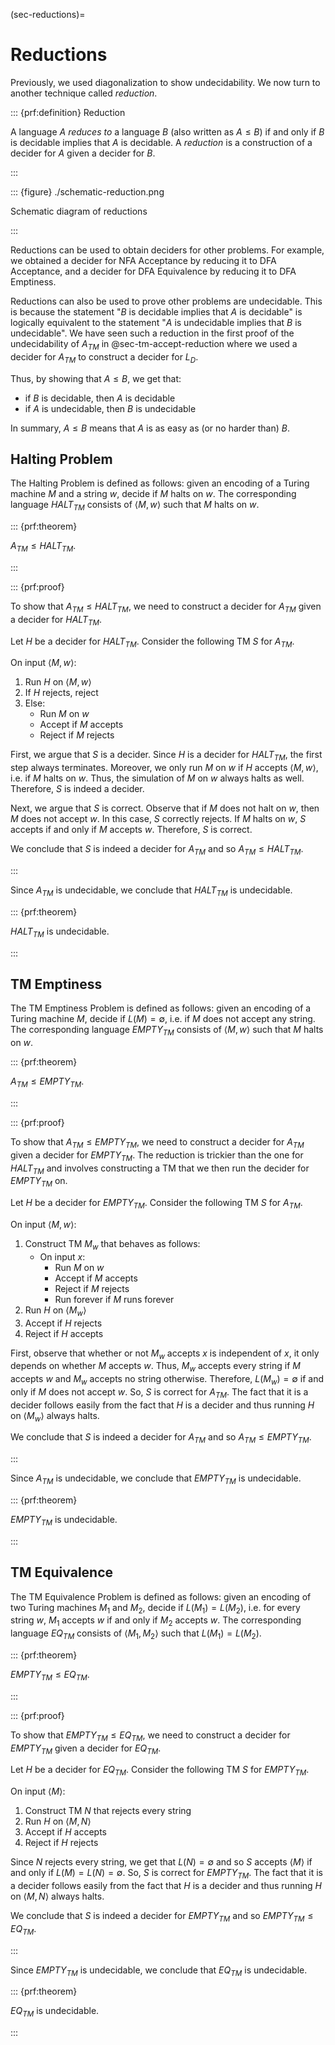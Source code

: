 (sec-reductions)=

# Reductions

Previously, we used diagonalization to show undecidability. We now turn
to another technique called *reduction*.

::: {prf:definition} Reduction

A language $A$ *reduces to* a language $B$ (also written as $A \leq B$)
if and only if $B$ is decidable implies that $A$ is decidable. A
*reduction* is a construction of a decider for $A$ given a decider for
$B$.

:::

::: {figure} ./schematic-reduction.png

Schematic diagram of reductions

:::

Reductions can be used to obtain deciders for other problems. For
example, we obtained a decider for NFA Acceptance by reducing it to DFA
Acceptance, and a decider for DFA Equivalence by reducing it to DFA
Emptiness.

Reductions can also be used to prove other problems are undecidable.
This is because the statement "$B$ is decidable implies that $A$ is
decidable" is logically equivalent to the statement "$A$ is undecidable
implies that $B$ is undecidable". We have seen such a reduction in the
first proof of the undecidability of $A_{TM}$ in
@sec-tm-accept-reduction where we used a decider for $A_{TM}$ to
construct a decider for $L_D$.

Thus, by showing that $A \leq B$, we get that:

- if $B$ is decidable, then $A$ is decidable
- if $A$ is undecidable, then $B$ is undecidable

In summary, $A \leq B$ means that $A$ is as easy as (or no harder than)
$B$.

## Halting Problem

The Halting Problem is defined as follows: given an encoding of a Turing
machine $M$ and a string $w$, decide if $M$ halts on $w$. The
corresponding language $HALT_{TM}$ consists of $\langle M, w \rangle$
such that $M$ halts on $w$.

::: {prf:theorem}

$A_{TM} \leq HALT_{TM}$.

:::

::: {prf:proof}

To show that $A_{TM} \leq HALT_{TM}$, we need to construct a decider for
$A_{TM}$ given a decider for $HALT_{TM}$.

Let $H$ be a decider for $HALT_{TM}$. Consider the following TM $S$ for
$A_{TM}$.

On input $\langle M,w \rangle$:

1.  Run $H$ on $\langle M,w \rangle$
2.  If $H$ rejects, reject
3.  Else:
    - Run $M$ on $w$
    - Accept if $M$ accepts
    - Reject if $M$ rejects

First, we argue that $S$ is a decider. Since $H$ is a decider for
$HALT_{TM}$, the first step always terminates. Moreover, we only run $M$
on $w$ if $H$ accepts $\langle M, w\rangle$, i.e. if $M$ halts on $w$.
Thus, the simulation of $M$ on $w$ always halts as well. Therefore, $S$
is indeed a decider.

Next, we argue that $S$ is correct. Observe that if $M$ does not halt on
$w$, then $M$ does not accept $w$. In this case, $S$ correctly rejects.
If $M$ halts on $w$, $S$ accepts if and only if $M$ accepts $w$.
Therefore, $S$ is correct.

We conclude that $S$ is indeed a decider for $A_{TM}$ and so
$A_{TM} \leq HALT_{TM}$.

:::

Since $A_{TM}$ is undecidable, we conclude that $HALT_{TM}$ is
undecidable.

::: {prf:theorem}

$HALT_{TM}$ is undecidable.

:::

## TM Emptiness

The TM Emptiness Problem is defined as follows: given an encoding of a
Turing machine $M$, decide if $L(M) = \emptyset$, i.e. if $M$ does not
accept any string. The corresponding language $EMPTY_{TM}$ consists of
$\langle M, w \rangle$ such that $M$ halts on $w$.

::: {prf:theorem}

$A_{TM} \leq EMPTY_{TM}$.

:::

::: {prf:proof}

To show that $A_{TM} \leq EMPTY_{TM}$, we need to construct a decider
for $A_{TM}$ given a decider for $EMPTY_{TM}$. The reduction is trickier
than the one for $HALT_{TM}$ and involves constructing a TM that we then
run the decider for $EMPTY_{TM}$ on.

Let $H$ be a decider for $EMPTY_{TM}$. Consider the following TM $S$ for
$A_{TM}$.

On input $\langle M,w \rangle$:

1.  Construct TM $M_w$ that behaves as follows:
    - On input $x$:
      - Run $M$ on $w$
      - Accept if $M$ accepts
      - Reject if $M$ rejects
      - Run forever if $M$ runs forever
2.  Run $H$ on $\langle M_w \rangle$
3.  Accept if $H$ rejects
4.  Reject if $H$ accepts

First, observe that whether or not $M_w$ accepts $x$ is independent of
$x$, it only depends on whether $M$ accepts $w$. Thus, $M_w$ accepts
every string if $M$ accepts $w$ and $M_w$ accepts no string otherwise.
Therefore, $L(M_w) = \emptyset$ if and only if $M$ does not accept $w$.
So, $S$ is correct for $A_{TM}$. The fact that it is a decider follows
easily from the fact that $H$ is a decider and thus running $H$ on
$\langle M_w \rangle$ always halts.

We conclude that $S$ is indeed a decider for $A_{TM}$ and so
$A_{TM} \leq EMPTY_{TM}$.

:::

Since $A_{TM}$ is undecidable, we conclude that $EMPTY_{TM}$ is
undecidable.

::: {prf:theorem}

$EMPTY_{TM}$ is undecidable.

:::

## TM Equivalence

The TM Equivalence Problem is defined as follows: given an encoding of
two Turing machines $M_1$ and $M_2$, decide if $L(M_1) = L(M_2)$, i.e.
for every string $w$, $M_1$ accepts $w$ if and only if $M_2$ accepts
$w$. The corresponding language $EQ_{TM}$ consists of
$\langle M_1, M_2 \rangle$ such that $L(M_1) = L(M_2)$.

::: {prf:theorem}

$EMPTY_{TM} \leq EQ_{TM}$.

:::

::: {prf:proof}

To show that $EMPTY_{TM} \leq EQ_{TM}$, we need to construct a decider
for $EMPTY_{TM}$ given a decider for $EQ_{TM}$.

Let $H$ be a decider for $EQ_{TM}$. Consider the following TM $S$ for
$EMPTY_{TM}$.

On input $\langle M \rangle$:

1.  Construct TM $N$ that rejects every string
2.  Run $H$ on $\langle M, N\rangle$
3.  Accept if $H$ accepts
4.  Reject if $H$ rejects

Since $N$ rejects every string, we get that $L(N) = \emptyset$ and so
$S$ accepts $\langle M \rangle$ if and only if
$L(M) = L(N) = \emptyset$. So, $S$ is correct for $EMPTY_{TM}$. The fact
that it is a decider follows easily from the fact that $H$ is a decider
and thus running $H$ on $\langle M, N \rangle$ always halts.

We conclude that $S$ is indeed a decider for $EMPTY_{TM}$ and so
$EMPTY_{TM} \leq EQ_{TM}$.

:::

Since $EMPTY_{TM}$ is undecidable, we conclude that $EQ_{TM}$ is
undecidable.

::: {prf:theorem}

$EQ_{TM}$ is undecidable.

:::
